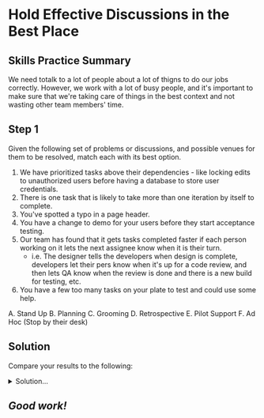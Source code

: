 # Hold Effective Discussions in the Best Place

## Skills Practice Summary

We need totalk to a lot of people about a lot of thigns to do our jobs
correctly. However, we work with a lot of busy people, and it's important to
make sure that we're taking care of things in the best context and not wasting
other team members' time.

## Step 1

Given the following set of problems or discussions, and possible venues for them
to be resolved, match each with its best option.

1. We have prioritized tasks above their dependencies - like locking edits to
   unauthorized users before having a database to store user credentials.
2. There is one task that is likely to take more than one iteration by itself to
   complete.
3. You've spotted a typo in a page header.
4. You have a change to demo for your users before they start acceptance
   testing.
5. Our team has found that it gets tasks completed faster if each person working
   on it lets the next assignee know when it is their turn.
   - i.e. The designer tells the developers when design is complete, developers
     let their pers know when it's up for a code review, and then lets QA know
     when the review is done and there is a new build for testing, etc.
6. You have a few too many tasks on your plate to test and could use some help.

A. Stand Up B. Planning C. Grooming D. Retrospective E. Pilot Support F. Ad Hoc
(Stop by their desk)

## Solution

Compare your results to the following:

<details> <summary> Solution... </summary>

1. B
   - Planning meetings are all about determining and prioritizing work to be
     done.
2. C
   - A key function of grooming meetings is to take required work and break it
     down into smaller pieces that can be accomplished more quickly and
     efficiently.
3. F
   - Bugs found shouldn't wait for an official meeting, and stopping by a
     developer's desk to ask about a possible bug is often a great idea _before_
     reporting a bug.
4. E
   - Sometimes working with customers means phone calls, screen shares, and
     emails throughout the week. Something like a demo that will impact a group
     of customers, however, is usually best saved for a meeting like your piot
     support calls, the better to keep everyone on the same page.
     - It's easier to explain something once, than to explain the same thing and
       answer the same questions 5 times.
5. D
   - The purpose of a retrospective is to identify improvements; things that
     have gone well that should persist across future iterations/projects, or
     things that went poorly that we can improve on in the future.
6. A
   - Standup meetings are where we can discuss what we've done, what we plan to
     do, and roadblocks we need help overcoming. It's a great venue to ask for
     help if we need it to keep up with testing - quality belongs to the whole
     team after all.

</details>

## **_Good work!_**
